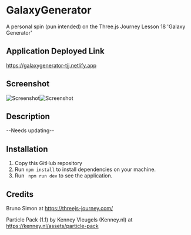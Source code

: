 # GalaxyGenerator
A personal spin (pun intended) on the Three.js Journey Lesson 18 'Galaxy Generator'

## Application Deployed Link
https://galaxygenerator-tjj.netlify.app

## Screenshot

![Screenshot](/GalaxyGenerator/static/screenshots/screencapture-1.png)![Screenshot](/GalaxyGenerator/static/screenshots/screencapture-2.png)

## Description

--Needs updating--

## Installation

1. Copy this GitHub repository
2. Run ``` npm install ``` to install dependencies on your machine.
3. Run ``` npm run dev``` to see the application.

## Credits

Bruno Simon at https://threejs-journey.com/

Particle Pack (1.1) by Kenney Vleugels (Kenney.nl) at https://kenney.nl/assets/particle-pack